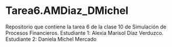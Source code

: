 # Tarea6.AMDiaz_DMichel
Repositorio que contiene la tarea 6 de la clase 10 de Simulación de Procesos Financieros. Estudiante 1: Alexia Marisol Díaz Verduzco. Estudiante 2: Daniela Michel Mercado
